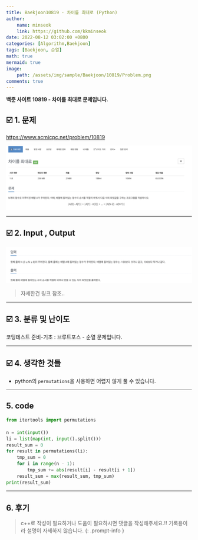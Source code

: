 ```yaml
---
title: Baekjoon10819 - 차이를 최대로 (Python)
author: 
    name: minseok
    link: https://github.com/kkminseok
date: 2022-08-12 03:02:00 +0800
categories: [Algorithm,Baekjoon]
tags: [Baekjoon, 순열]
math: true
mermaid: true
image: 
    path: /assets/img/sample/Baekjoon/10819/Problem.png
comments: true
---
```


**백준 사이트 10819 - 차이를 최대로 문제입니다.**

## ☑️ 1. 문제
<https://www.acmicpc.net/problem/10819>


![](/assets/img/sample/Baekjoon/10819/Problem.png)

-----  

## ☑️ 2. Input , Output
![](/assets/img/sample/Baekjoon/10819/input.png)

> 자세한건 링크 참조..

-----  

## ☑️ 3. 분류 및 난이도

코딩테스트 준비-기초 : 브루트포스 - 순열 문제입니다.

-----  

## ☑️ 4. 생각한 것들

- python의 `permutations`을 사용하면 어렵지 않게 풀 수 있습니다.


-----  

## 5. code

```python
from itertools import permutations

n = int(input())
li = list(map(int, input().split()))
result_sum = 0
for result in permutations(li):
    tmp_sum = 0
    for i in range(n - 1):
        tmp_sum += abs(result[i] - result[i + 1])
    result_sum = max(result_sum, tmp_sum)
print(result_sum)

```

-----

## 6. 후기


> c++로 작성이 필요하거나 도움이 필요하시면 댓글을 작성해주세요.!! 기록용이라 설명이 자세하지 않습니다.
{: .prompt-info }